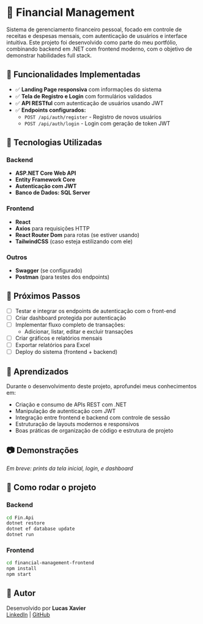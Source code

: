 # 💸 Financial Management

Sistema de gerenciamento financeiro pessoal, focado em controle de receitas e despesas mensais, com autenticação de usuários e interface intuitiva. Este projeto foi desenvolvido como parte do meu portfólio, combinando backend em .NET com frontend moderno, com o objetivo de demonstrar habilidades full stack.

## 🚀 Funcionalidades Implementadas

- ✅ **Landing Page responsiva** com informações do sistema
- ✅ **Tela de Registro e Login** com formulários validados
- ✅ **API RESTful** com autenticação de usuários usando JWT
- ✅ **Endpoints configurados:**
  - `POST /api/auth/register` - Registro de novos usuários
  - `POST /api/auth/login` - Login com geração de token JWT

## 📌 Tecnologias Utilizadas

### Backend
- **ASP.NET Core Web API**
- **Entity Framework Core**
- **Autenticação com JWT**
- **Banco de Dados: SQL Server**

### Frontend
- **React**
- **Axios** para requisições HTTP
- **React Router Dom** para rotas (se estiver usando)
- **TailwindCSS** (caso esteja estilizando com ele)

### Outros
- **Swagger** (se configurado)
- **Postman** (para testes dos endpoints)

## 🎯 Próximos Passos

- [ ] Testar e integrar os endpoints de autenticação com o front-end
- [ ] Criar dashboard protegida por autenticação
- [ ] Implementar fluxo completo de transações:
  - Adicionar, listar, editar e excluir transações
- [ ] Criar gráficos e relatórios mensais
- [ ] Exportar relatórios para Excel
- [ ] Deploy do sistema (frontend + backend)

## 🧠 Aprendizados

Durante o desenvolvimento deste projeto, aprofundei meus conhecimentos em:
- Criação e consumo de APIs REST com .NET
- Manipulação de autenticação com JWT
- Integração entre frontend e backend com controle de sessão
- Estruturação de layouts modernos e responsivos
- Boas práticas de organização de código e estrutura de projeto

## 📷 Demonstrações

*Em breve: prints da tela inicial, login, e dashboard*

## 📂 Como rodar o projeto

### Backend
```bash
cd Fin.Api
dotnet restore
dotnet ef database update
dotnet run
```

### Frontend
```bash
cd financial-management-frontend
npm install
npm start
```

## 👤 Autor

Desenvolvido por **Lucas Xavier**  
[LinkedIn](https://www.linkedin.com/in/seu-perfil) | [GitHub](https://github.com/seu-usuario)